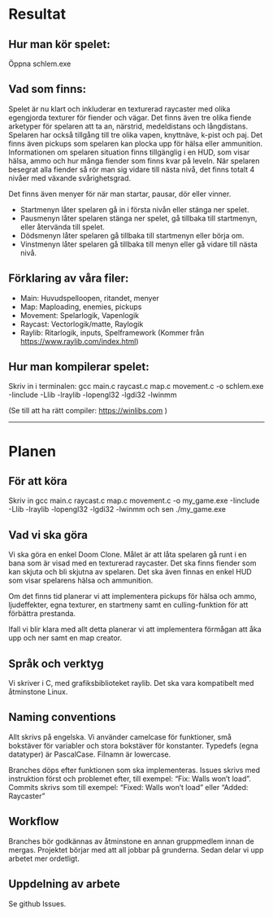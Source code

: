 # Resultat
## Hur man kör spelet:
Öppna schlem.exe

## Vad som finns:
Spelet är nu klart och inkluderar en texturerad raycaster med olika egengjorda texturer för fiender och vägar. Det finns även tre olika fiende arketyper för spelaren att ta an, närstrid, medeldistans och långdistans. Spelaren har också tillgång till tre olika vapen, knyttnäve, k-pist och paj. Det finns även pickups som spelaren kan plocka upp för hälsa eller ammunition. Informationen om spelaren situation finns tillgänglig i en HUD, som visar hälsa, ammo och hur många fiender som finns kvar på leveln. När spelaren besegrat alla fiender så rör man sig vidare till nästa nivå, det finns totalt 4 nivåer med växande svårighetsgrad. 

Det finns även menyer för när man startar, pausar, dör eller vinner. 
- Startmenyn låter spelaren gå in i första nivån eller stänga ner spelet. 
- Pausmenyn låter spelaren stänga ner spelet, gå tillbaka till startmenyn, eller återvända till spelet. 
- Dödsmenyn låter spelaren gå tillbaka till startmenyn eller börja om.
- Vinstmenyn låter spelaren gå tillbaka till menyn eller gå vidare till nästa nivå.

## Förklaring av våra filer:
- Main: Huvudspelloopen, ritandet, menyer
- Map: Maploading, enemies, pickups
- Movement: Spelarlogik, Vapenlogik
- Raycast: Vectorlogik/matte, Raylogik
- Raylib: Ritarlogik, inputs, Spelframework (Kommer från https://www.raylib.com/index.html) 

## Hur man kompilerar spelet:
Skriv in i terminalen:
gcc main.c raycast.c map.c movement.c -o schlem.exe -Iinclude -Llib -lraylib -lopengl32 -lgdi32 -lwinmm 

(Se till att ha rätt compiler: https://winlibs.com )

---
# Planen
## För att köra
Skriv in gcc main.c raycast.c map.c movement.c -o my_game.exe -Iinclude -Llib -lraylib -lopengl32 -lgdi32 -lwinmm
och sen ./my_game.exe

## Vad vi ska göra
Vi ska göra en enkel Doom Clone. Målet är att låta spelaren gå runt i en bana som är visad med en texturerad raycaster. Det ska finns fiender som kan skjuta och bli skjutna av spelaren. Det ska även finnas en enkel HUD som visar spelarens hälsa och ammunition.

Om det finns tid planerar vi att implementera pickups för hälsa och ammo, ljudeffekter, egna texturer, en startmeny samt en culling-funktion för att förbättra prestanda.

Ifall vi blir klara med allt detta planerar vi att implementera förmågan att åka upp och ner samt en map creator.

## Språk och verktyg
Vi skriver i C, med grafiksbiblioteket raylib. Det ska vara kompatibelt med åtminstone Linux.


## Naming conventions

Allt skrivs på engelska. Vi använder camelcase för funktioner, små bokstäver för variabler och stora bokstäver för konstanter. Typedefs (egna datatyper) är PascalCase. Filnamn är lowercase.


Branches döps efter funktionen som ska implementeras. Issues skrivs med instruktion först och problemet efter, till exempel: “Fix: Walls won’t load”. Commits skrivs som till exempel: “Fixed: Walls won’t load” eller “Added: Raycaster”

## Workflow

Branches bör godkännas av åtminstone en annan gruppmedlem innan de mergas. Projektet börjar med att all jobbar på grunderna. Sedan delar vi upp arbetet mer ordetligt.

## Uppdelning av arbete 
Se github Issues. 
